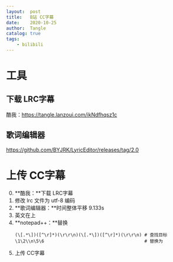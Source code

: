 ```yaml
---
layout:  post
title:   B站 CC字幕
date:    2020-10-25
author:  Tangle
catalog: true
tags:
    - bilibili
---
```


# 工具

## 下载 LRC字幕

酷我：<https://tangle.lanzoui.com/ikNdfhqsz1c>

## 歌词编辑器

<https://github.com/BYJRK/LyricEditor/releases/tag/2.0>

# 上传 CC字幕

0. **酷我：**下载 LRC字幕
0. 修改 lrc 文件为 utf-8 编码
0. **歌词编辑器：**时间整体平移 9.133s
0. 英文在上
0. **notepad++：**替换
    ```
    (\[.*\])([^\r]*)(\r\r\n)(\[.*\])([^\r]*)(\r\r\n) # 查找目标
    \1\2\\n\5\6                                      # 替换为
    ```
0. 上传 CC字幕
